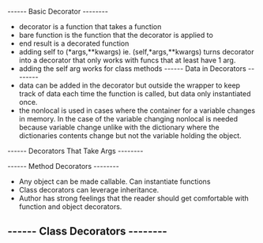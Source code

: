 ------ Basic Decorator --------
- decorator is a function that takes a function
- bare function is the function that the decorator is applied to
- end result is a decorated function
- adding self to (*args,**kwargs) ie. (self,*args,**kwargs) turns decorator into a decorator that only works with funcs that at least have 1 arg.
- adding the self arg works for class methods
------ Data in Decorators --------
- data can be added in the decorator but outside the wrapper to keep track of data each time the function is called, but data only instantiated once.
- the nonlocal is used in cases where the container for a variable changes in memory. In the case of the variable changing nonlocal is needed because variable change unlike with the dictionary where the dictionaries contents change but not the variable holding the object.

------ Decorators That Take Args --------


------ Method Decorators --------
- Any object can be made callable. Can instantiate functions 
- Class decorators can leverage inheritance.
- Author has strong feelings that the reader should get comfortable with function and object decorators.

------ Class Decorators --------
- 
